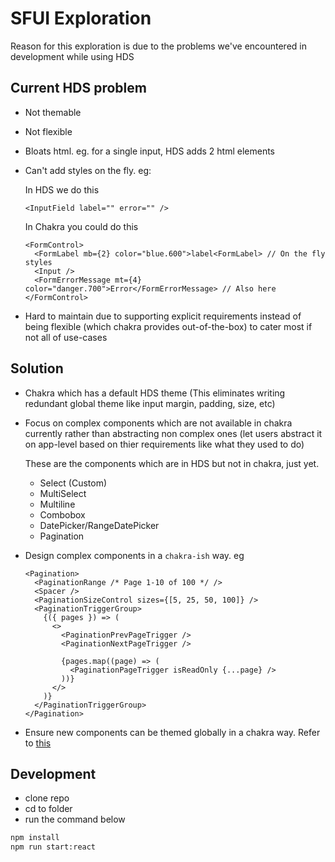# SFUI Exploration

Reason for this exploration is due to the problems we've encountered in development while using HDS

## Current HDS problem

- Not themable
- Not flexible
- Bloats html. eg. for a single input, HDS adds 2 html elements
- Can't add styles on the fly. eg:

  In HDS we do this

  ```tsx
  <InputField label="" error="" />
  ```

  In Chakra you could do this

  ```tsx
  <FormControl>
    <FormLabel mb={2} color="blue.600">label<FormLabel> // On the fly styles
    <Input />
    <FormErrorMessage mt={4} color="danger.700">Error</FormErrorMessage> // Also here
  </FormControl>
  ```

- Hard to maintain due to supporting explicit requirements instead of being flexible (which chakra provides out-of-the-box) to cater most if not all of use-cases

## Solution

- Chakra which has a default HDS theme (This eliminates writing redundant global theme like input margin, padding, size, etc)
- Focus on complex components which are not available in chakra currently rather than abstracting non complex ones (let users abstract it on app-level based on thier requirements like what they used to do)

  These are the components which are in HDS but not in chakra, just yet.

  - Select (Custom)
  - MultiSelect
  - Multiline
  - Combobox
  - DatePicker/RangeDatePicker
  - Pagination

- Design complex components in a `chakra-ish` way. eg

  ```tsx
  <Pagination>
    <PaginationRange /* Page 1-10 of 100 */ />
    <Spacer />
    <PaginationSizeControl sizes={[5, 25, 50, 100]} />
    <PaginationTriggerGroup>
      {({ pages }) => (
        <>
          <PaginationPrevPageTrigger />
          <PaginationNextPageTrigger />

          {pages.map((page) => (
            <PaginationPageTrigger isReadOnly {...page} />
          ))}
        </>
      )}
    </PaginationTriggerGroup>
  </Pagination>
  ```

- Ensure new components can be themed globally in a chakra way. Refer to [this](https://chakra-ui.com/docs/components/alert/theming)

## Development

- clone repo
- cd to folder
- run the command below

```bash
npm install
npm run start:react
```
